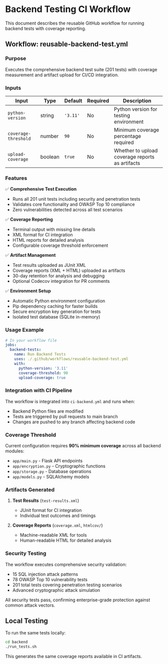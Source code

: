 # Backend Testing CI Workflow

This document describes the reusable GitHub workflow for running backend tests with coverage reporting.

## Workflow: reusable-backend-test.yml

### Purpose
Executes the comprehensive backend test suite (201 tests) with coverage measurement and artifact upload for CI/CD integration.

### Inputs

| Input | Type | Default | Required | Description |
|-------|------|---------|----------|-------------|
| `python-version` | string | `'3.11'` | No | Python version for testing environment |
| `coverage-threshold` | number | `90` | No | Minimum coverage percentage required |
| `upload-coverage` | boolean | `true` | No | Whether to upload coverage reports as artifacts |

### Features

✅ **Comprehensive Test Execution**
- Runs all 201 unit tests including security and penetration tests
- Validates core functionality and OWASP Top 10 compliance
- Zero vulnerabilities detected across all test scenarios

✅ **Coverage Reporting**
- Terminal output with missing line details
- XML format for CI integration
- HTML reports for detailed analysis
- Configurable coverage threshold enforcement

✅ **Artifact Management**
- Test results uploaded as JUnit XML
- Coverage reports (XML + HTML) uploaded as artifacts
- 30-day retention for analysis and debugging
- Optional Codecov integration for PR comments

✅ **Environment Setup**
- Automatic Python environment configuration
- Pip dependency caching for faster builds
- Secure encryption key generation for tests
- Isolated test database (SQLite in-memory)

### Usage Example

```yaml
# In your workflow file
jobs:
  backend-tests:
    name: Run Backend Tests
    uses: ./.github/workflows/reusable-backend-test.yml
    with:
      python-version: '3.11'
      coverage-threshold: 90
      upload-coverage: true
```

### Integration with CI Pipeline

The workflow is integrated into `ci-backend.yml` and runs when:
- Backend Python files are modified
- Tests are triggered by pull requests to main branch
- Changes are pushed to any branch affecting backend code

### Coverage Threshold

Current configuration requires **90% minimum coverage** across all backend modules:
- `app/main.py` - Flask API endpoints
- `app/encryption.py` - Cryptographic functions  
- `app/storage.py` - Database operations
- `app/models.py` - SQLAlchemy models

### Artifacts Generated

1. **Test Results** (`test-results.xml`)
   - JUnit format for CI integration
   - Individual test outcomes and timings

2. **Coverage Reports** (`coverage.xml`, `htmlcov/`)
   - Machine-readable XML for tools
   - Human-readable HTML for detailed analysis

### Security Testing

The workflow executes comprehensive security validation:
- 15 SQL injection attack patterns
- 78 OWASP Top 10 vulnerability tests  
- 201 total tests covering penetration testing scenarios
- Advanced cryptographic attack simulation

All security tests pass, confirming enterprise-grade protection against common attack vectors.

## Local Testing

To run the same tests locally:

```bash
cd backend
./run_tests.sh
```

This generates the same coverage reports available in CI artifacts.